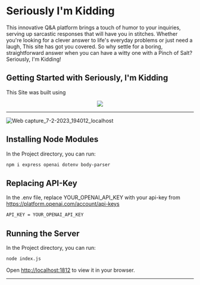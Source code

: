 # Seriously I'm Kidding

This innovative Q&A platform brings a touch of humor to your inquiries, serving up sarcastic responses that will have you in stitches. Whether you're looking for a clever answer to life's everyday problems or just need a laugh, This site has got you covered. So why settle for a boring, straightforward answer when you can have a witty one with a Pinch of Salt? Seriously, I'm Kidding!

## Getting Started with Seriously, I'm Kidding
This Site was built using
<p align="center">
  <a href="#">
    <img src="https://skillicons.dev/icons?i=html,css,js,nodejs" />
  </a>
</p>
<hr />

![Web capture_7-2-2023_194012_localhost](https://user-images.githubusercontent.com/114294870/217268019-3a93be43-c265-4556-b46a-fffbd8b8616b.jpeg)

## Installing Node Modules
In the Project directory, you can run:
```bash
npm i express openai dotenv body-parser 
```

## Replacing API-Key
In the .env file, replace YOUR_OPENAI_API_KEY with your api-key from <https://platform.openai.com/account/api-keys>
```bash
API_KEY = YOUR_OPENAI_API_KEY 
```

## Running the Server
In the Project directory, you can run:
```bash
node index.js
```
Open <http://localhost:1812> to view it in your browser. 

<hr />
